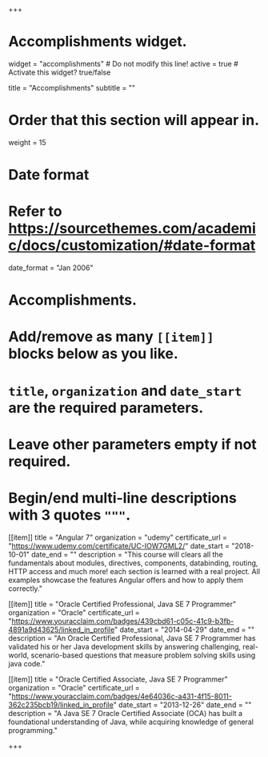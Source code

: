 +++
# Accomplishments widget.
widget = "accomplishments"  # Do not modify this line!
active = true  # Activate this widget? true/false

title = "Accomplish&shy;ments"
subtitle = ""

# Order that this section will appear in.
weight = 15

# Date format
#   Refer to https://sourcethemes.com/academic/docs/customization/#date-format
date_format = "Jan 2006"

# Accomplishments.
#   Add/remove as many `[[item]]` blocks below as you like.
#   `title`, `organization` and `date_start` are the required parameters.
#   Leave other parameters empty if not required.
#   Begin/end multi-line descriptions with 3 quotes `"""`.

[[item]]
  title = "Angular 7"
  organization = "udemy"
  certificate_url = "https://www.udemy.com/certificate/UC-IOW7GML2/"
  date_start = "2018-10-01"
  date_end = ""
  description = "This course will clears all the fundamentals about modules, directives, components, databinding, routing, HTTP access and much more! each section is learned with a real project. All examples showcase the features Angular offers and how to apply them correctly."

[[item]]
  title = "Oracle Certified Professional, Java SE 7 Programmer"
  organization = "Oracle"
  certificate_url = "https://www.youracclaim.com/badges/439cbd61-c05c-41c9-b3fb-4891a9d43625/linked_in_profile"
  date_start = "2014-04-29"
  date_end = ""
  description = "An Oracle Certified Professional, Java SE 7 Programmer has validated his or her Java development skills by answering challenging, real-world, scenario-based questions that measure problem solving skills using java code."

[[item]]
  title = "Oracle Certified Associate, Java SE 7 Programmer"
  organization = "Oracle"
  certificate_url = "https://www.youracclaim.com/badges/4e64036c-a431-4f15-8011-362c235bcb19/linked_in_profile"
  date_start = "2013-12-26"
  date_end = ""
  description = "A Java SE 7 Oracle Certified Associate (OCA) has built a foundational understanding of Java, while acquiring knowledge of general programming."

+++


